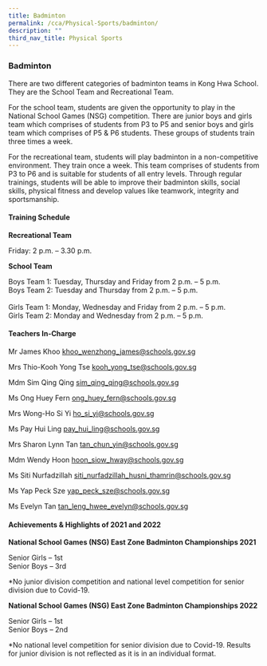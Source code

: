 ```yaml
---
title: Badminton
permalink: /cca/Physical-Sports/badminton/
description: ""
third_nav_title: Physical Sports
---
```

### Badminton

There are two different categories of badminton teams in Kong Hwa School. They are the School Team and Recreational Team.

  

For the school team, students are given the opportunity to play in the National School Games (NSG) competition. There are junior boys and girls team which comprises of students from P3 to P5 and senior boys and girls team which comprises of P5 & P6 students. These groups of students train three times a week. 

  

For the recreational team, students will play badminton in a non-competitive environment. They train once a week. This team comprises of students from P3 to P6 and is suitable for students of all entry levels. Through regular trainings, students will be able to improve their badminton skills, social skills, physical fitness and develop values like teamwork, integrity and sportsmanship.

  

#### Training Schedule

**Recreational Team**

Friday: 2 p.m. – 3.30 p.m.

  

**School Team**

Boys Team 1: Tuesday, Thursday and Friday from 2 p.m. – 5 p.m.<br>
Boys Team 2: Tuesday and Thursday from 2 p.m. – 5 p.m.<br><br>
Girls Team 1: Monday, Wednesday and Friday from 2 p.m. – 5 p.m.<br>
Girls Team 2: Monday and Wednesday from 2 p.m. – 5 p.m.

#### Teachers In-Charge

Mr James Khoo [khoo\_wenzhong\_james@schools.gov.sg](mailto:khoo_wenzhong_james@schools.gov.sg)

Mrs Thio-Kooh Yong Tse [kooh\_yong\_tse@schools.gov.sg](mailto:kooh_yong_tse@schools.gov.sg)

Mdm Sim Qing Qing [sim\_qing\_qing@schools.gov.sg](mailto:sim_qing_qing@schools.gov.sg)

Ms Ong Huey Fern [ong\_huey\_fern@schools.gov.sg](mailto:ong_huey_fern@schools.gov.sg)

Mrs Wong-Ho Si Yi [ho\_si\_yi@schools.gov.sg](mailto:ho_si_yi@schools.gov.sg)

Ms Pay Hui Ling [pay\_hui\_ling@schools.gov.sg](mailto:pay_hui_ling@schools.gov.sg)

Mrs Sharon Lynn Tan [tan\_chun\_yin@schools.gov.sg](mailto:tan_chun_yin@schools.gov.sg)

Mdm Wendy Hoon [hoon\_siow\_hway@schools.gov.sg](mailto:hoon_siow_hway@schools.gov.sg)

Ms Siti Nurfadzillah [siti\_nurfadzillah\_husni\_thamrin@schools.gov.sg](mailto:siti_nurfadzillah_husni_thamrin@schools.gov.sg)

[](mailto:yap_peck_sze@schools.gov.sg)

Ms Yap Peck Sze [yap\_peck\_sze@schools.gov.sg](mailto:yap_peck_sze@schools.gov.sg)

[](mailto:tan_leng_hwee_evelyn@schools.gov.sg)

Ms Evelyn Tan [tan\_leng\_hwee\_evelyn@schools.gov.sg](mailto:tan_leng_hwee_evelyn@schools.gov.sg)

#### Achievements & Highlights of 2021 and 2022

**National School Games (NSG) East Zone Badminton Championships 2021**

Senior Girls – 1st<br>
Senior Boys – 3rd

  

\*No junior division competition and national level competition for senior division due to Covid-19.

  

**National School Games (NSG) East Zone Badminton Championships 2022**

Senior Girls – 1st<br>
Senior Boys – 2nd

  

\*No national level competition for senior division due to Covid-19. Results for junior division is not reflected as it is in an individual format.